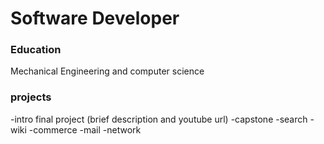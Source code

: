 # Software Developer
### Education
Mechanical Engineering and computer science
### projects
-intro final project (brief description and youtube url)
-capstone
-search
-wiki
-commerce
-mail
-network

